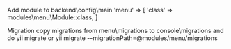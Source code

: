 Add module to backend\config\main
'menu' => [
  'class' => modules\menu\Module::class,
]

Migration
copy migrations from menu\migrations to console\migrations and do yii migrate
or
yii migrate --migrationPath=@modules/menu/migrations